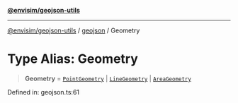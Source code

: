 [**@envisim/geojson-utils**](../../README.md)

---

[@envisim/geojson-utils]() / [geojson](../README.md) / Geometry

# Type Alias: Geometry

> **Geometry** = [`PointGeometry`](PointGeometry.md) \| [`LineGeometry`](LineGeometry.md) \| [`AreaGeometry`](AreaGeometry.md)

Defined in: geojson.ts:61
